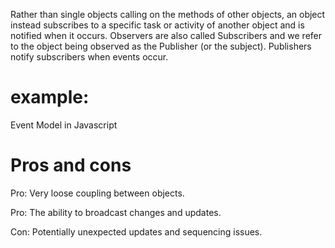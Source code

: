 Rather than single objects calling on the methods of other objects, an object instead
subscribes to a specific task or activity of another object and is notified when it occurs.
Observers are also called Subscribers and we refer to the object being observed as the Publisher (or the subject).
Publishers notify subscribers when events occur.


# example:
Event Model in Javascript

# Pros and cons
Pro: Very loose coupling between objects.

Pro: The ability to broadcast changes and updates.

Con: Potentially unexpected updates and sequencing issues.

